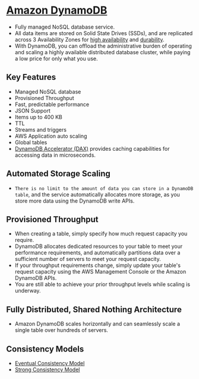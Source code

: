 # [Amazon DynamoDB](https://aws.amazon.com/dynamodb/)
- Fully managed NoSQL database service. 
- All data items are stored on Solid State Drives (SSDs), and are replicated across 3 Availability Zones for [high availability](../../1_HLDDesignComponents/0_SystemGlossaries/HighAvailability.md) and [durability](../../1_HLDDesignComponents/0_SystemGlossaries/Durability.md). 
- With DynamoDB, you can offload the administrative burden of operating and scaling a highly available distributed database cluster, while paying a low price for only what you use.

## Key Features
- Managed NoSQL database
- Provisioned Throughput
- Fast, predictable performance
- JSON Support
- Items up to 400 KB
- TTL
- Streams and triggers
- AWS Application auto scaling
- Global tables
- [DynamoDB Accelerator (DAX)](https://aws.amazon.com/dynamodb/dax/) provides caching capabilities for accessing data in microseconds.

## Automated Storage Scaling
- `There is no limit to the amount of data you can store in a DynamoDB table`, and the service automatically allocates more storage, as you store more data using the DynamoDB write APIs.

## Provisioned Throughput
- When creating a table, simply specify how much request capacity you require.
- DynamoDB allocates dedicated resources to your table to meet your performance requirements, and automatically partitions data over a sufficient number of servers to meet your request capacity.
- If your throughput requirements change, simply update your table's request capacity using the AWS Management Console or the Amazon DynamoDB APIs.
- You are still able to achieve your prior throughput levels while scaling is underway.

## Fully Distributed, Shared Nothing Architecture
- Amazon DynamoDB scales horizontally and can seamlessly scale a single table over hundreds of servers.

## Consistency Models
- [Eventual Consistency Model](../../1_HLDDesignComponents/0_SystemGlossaries/ReplicationAndDataConsistency.md#consistency-patterns)
- [Strong Consistency Model](../../1_HLDDesignComponents/0_SystemGlossaries/ReplicationAndDataConsistency.md#consistency-patterns)